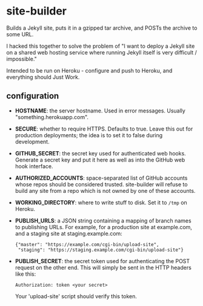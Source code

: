 site-builder
============

Builds a Jekyll site, puts it in a gzipped tar archive, and POSTs the archive
to some URL.

I hacked this together to solve the problem of "I want to deploy a Jekyll site
on a shared web hosting service where running Jekyll itself is very difficult /
impossible."

Intended to be run on Heroku - configure and push to Heroku, and everything
should Just Work.

configuration
-------------

* **HOSTNAME**: the server hostname. Used in error messages. Usually
  "something.herokuapp.com".
* **SECURE**: whether to require HTTPS. Defaults to true. Leave this out for
  production deployments; the idea is to set it to false during development.
* **GITHUB_SECRET**: the secret key used for authenticated web hooks. Generate
  a secret key and put it here as well as into the GitHub web hook interface.
* **AUTHORIZED_ACCOUNTS**: space-separated list of GitHub accounts whose repos
  should be considered trusted. site-builder will refuse to build any site from
  a repo which is not owned by one of these accounts.
* **WORKING_DIRECTORY**: where to write stuff to disk. Set it to `/tmp` on
  Heroku.
* **PUBLISH_URLS**: a JSON string containing a mapping of branch names to
  publishing URLs. For example, for a production site at example.com, and a
  staging site at staging.example.com:

      {"master": "https://example.com/cgi-bin/upload-site",
       "staging": "https://staging.example.com/cgi-bin/upload-site"}

* **PUBLISH_SECRET**: the secret token used for authenticating the POST request
  on the other end. This will simply be sent in the HTTP headers like this:

      Authorization: token <your secret>

  Your 'upload-site' script should verify this token.
